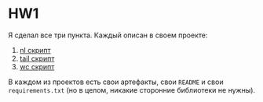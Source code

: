 # HW1

Я сделал все три пункта. Каждый описан в своем проекте:

1. [nl скрипт](./nl)
2. [tail скрипт](./tail)
3. [wc скрипт](./wc)

В каждом из проектов есть свои артефакты, свои `README` и свои `requirements.txt` (но в целом, никакие сторонние библиотеки не нужны).

